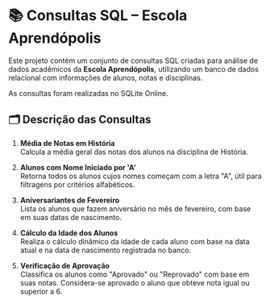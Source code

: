# 📚 Consultas SQL – Escola Aprendópolis

Este projeto contém um conjunto de consultas SQL criadas para análise de dados acadêmicos da **Escola Aprendópolis**, utilizando um banco de dados relacional com informações de alunos, notas e disciplinas.

As consultas foram realizadas no SQLite Online.

## 🗂️ Descrição das Consultas

1. **Média de Notas em História**  
   Calcula a média geral das notas dos alunos na disciplina de História.

2. **Alunos com Nome Iniciado por 'A'**  
   Retorna todos os alunos cujos nomes começam com a letra "A", útil para filtragens por critérios alfabéticos.

3. **Aniversariantes de Fevereiro**  
   Lista os alunos que fazem aniversário no mês de fevereiro, com base em suas datas de nascimento.

4. **Cálculo da Idade dos Alunos**  
   Realiza o cálculo dinâmico da idade de cada aluno com base na data atual e na data de nascimento registrada no banco.

5. **Verificação de Aprovação**  
   Classifica os alunos como "Aprovado" ou "Reprovado" com base em suas notas. Considera-se aprovado o aluno que obteve nota igual ou superior a 6.
